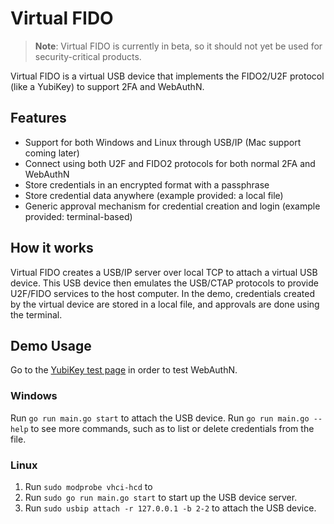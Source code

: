 # Virtual FIDO

> **Note**: Virtual FIDO is currently in beta, so it should not yet be used for security-critical products.

Virtual FIDO is a virtual USB device that implements the FIDO2/U2F protocol (like a YubiKey) to support 2FA and WebAuthN.

## Features

-   Support for both Windows and Linux through USB/IP (Mac support coming later)
-   Connect using both U2F and FIDO2 protocols for both normal 2FA and WebAuthN
-   Store credentials in an encrypted format with a passphrase
-   Store credential data anywhere (example provided: a local file)
-   Generic approval mechanism for credential creation and login (example provided: terminal-based)

## How it works

Virtual FIDO creates a USB/IP server over local TCP to attach a virtual USB device. This USB device then emulates the USB/CTAP protocols to provide U2F/FIDO services to the host computer. In the demo, credentials created by the virtual device are stored in a local file, and approvals are done using the terminal.

## Demo Usage

Go to the [YubiKey test page](https://demo.yubico.com/webauthn-technical/registration) in order to test WebAuthN.

### Windows

Run `go run main.go start` to attach the USB device. Run `go run main.go --help` to see more commands, such as to list or delete credentials from the file.

### Linux

1. Run `sudo modprobe vhci-hcd` to
2. Run `sudo go run main.go start` to start up the USB device server.
3. Run `sudo usbip attach -r 127.0.0.1 -b 2-2` to attach the USB device.
